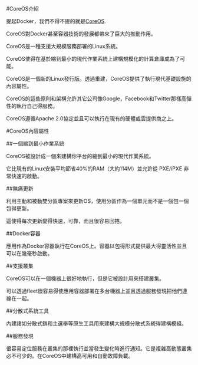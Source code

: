 #CoreOS介紹

提起Docker，我們不得不提的就是[CoreOS](https://coreos.com/).

CoreOS對Docker甚至容器技術的發展都帶來了巨大的推動作用。

CoreOS是一種支援大規模服務部署的Linux系統。

CoreOS使得在基於縮到最小的現代作業系統上建構規模化的計算倉庫成為了可能。

CoreOS是一個新的Linux發行版。透過重建，CoreOS提供了執行現代基礎設施的內容屬性。

CoreOS的這些原則和架構允許其它公司像Google，Facebook和Twitter那樣高彈性的執行自己得服務。

CoreOS遵循Apache 2.0協定並且可以執行在現有的硬體或雲提供商之上。

#CoreOS內容屬性

##一個縮到最小作業系統

CoreOS被設計成一個來建構你平台的縮到最小的現代作業系統。

它比現有的Linux安裝平均節省40%的RAM（大約114M）並允許從 PXE/iPXE 非常快速的啟動。

##無痛更新

利用主動和被動雙分區專案來更新OS，使用分區作為一個單元而不是一個包一個包得更新。

這使得每次更新變得快速，可靠，而且很容易回捲。

##Docker容器

應用作為Docker容器執行在CoreOS上。容器以包得形式提供最大得靈活性並且可以在幾毫秒啟動。

##支援叢集

CoreOS可以在一個機器上很好地執行，但是它被設計用來搭建叢集。

可以透過fleet很容易得使應用容器部署在多台機器上並且透過服務發現把他們連線在一起。

##分散式系統工具

內建諸如分散式鎖和主選舉等原生工具用來建構大規模分散式系統得建構模組。

##服務發現

很容易定位服務在叢集的那裡執行並當發生變化時進行通知。它是複雜高動態叢集必不可少的。在CoreOS中建構高可用和自動故障負載。
